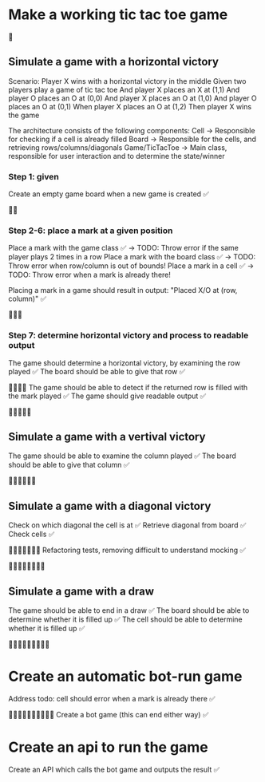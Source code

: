 # Make a working tic tac toe game

🍅
## Simulate a game with a horizontal victory

Scenario: Player X wins with a horizontal victory in the middle
	Given two players play a game of tic tac toe
    And player X places an X at (1,1)
    And player O places an O at (0,0)
    And player X places an O at (1,0)
    And player O places an O at (0,1)
	When player X places an O at (1,2)
    Then player X wins the game

The architecture consists of the following components:
Cell -> Responsible for checking if a cell is already filled
Board -> Responsible for the cells, and retrieving rows/columns/diagonals
Game/TicTacToe -> Main class, responsible for user interaction and to determine the state/winner

### Step 1: given
Create an empty game board when a new game is created ✅

🍅🍅
### Step 2-6: place a mark at a given position
Place a mark with the game class ✅ -> TODO: Throw error if the same player plays 2 times in a row
Place a mark with the board class ✅ -> TODO: Throw error when row/column is out of bounds!
Place a mark in a cell ✅ -> TODO: Throw error when a mark is already there!

Placing a mark in a game should result in output: "Placed X/O at (row, column)" ✅

🍅🍅🍅
### Step 7: determine horizontal victory and process to readable output
The game should determine a horizontal victory, by examining the row played ✅
The board should be able to give that row ✅

🍅🍅🍅🍅
The game should be able to detect if the returned row is filled with the mark played ✅
The game should give readable output ✅

🍅🍅🍅🍅🍅
## Simulate a game with a vertival victory
The game should be able to examine the column played ✅
The board should be able to give that column ✅

🍅🍅🍅🍅🍅🍅
## Simulate a game with a diagonal victory
Check on which diagonal the cell is at ✅
Retrieve diagonal from board ✅
Check cells ✅

🍅🍅🍅🍅🍅🍅🍅
Refactoring tests, removing difficult to understand mocking ✅

🍅🍅🍅🍅🍅🍅🍅🍅
## Simulate a game with a draw
The game should be able to end in a draw ✅
The board should be able to determine whether it is filled up ✅
The cell should be able to determine whether it is filled up ✅

🍅🍅🍅🍅🍅🍅🍅🍅🍅
# Create an automatic bot-run game
Address todo: cell should error when a mark is already there ✅

🍅🍅🍅🍅🍅🍅🍅🍅🍅🍅
Create a bot game (this can end either way) ✅

# Create an api to run the game
Create an API which calls the bot game and outputs the result ✅